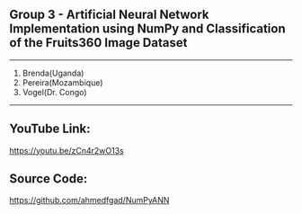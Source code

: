 ## Group 3 - Artificial Neural Network Implementation using NumPy and Classification of the Fruits360 Image Dataset
----------------------
1. Brenda(Uganda)
2. Pereira(Mozambique)
3. Vogel(Dr. Congo)

-----------------
## YouTube Link:
https://youtu.be/zCn4r2wO13s

## Source Code:
https://github.com/ahmedfgad/NumPyANN
